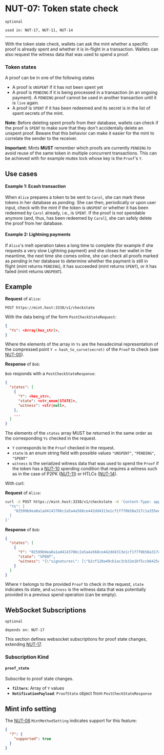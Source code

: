 # NUT-07: Token state check

`optional`

`used in: NUT-17, NUT-11, NUT-14`

---

With the token state check, wallets can ask the mint whether a specific proof is already spent and whether it is in-flight in a transaction. Wallets can also request the witness data that was used to spend a proof.

### Token states

A proof can be in one of the following states

- A proof is `UNSPENT` if it has not been spent yet
- A proof is `PENDING` if it is being processed in a transaction (in an ongoing payment). A `PENDING` proof cannot be used in another transaction until it is `live` again.
- A proof is `SPENT` if it has been redeemed and its secret is in the list of spent secrets of the mint.

**Note:** Before deleting spent proofs from their database, wallets can check if the proof is `SPENT` to make sure that they don't accidentally delete an unspent proof. Beware that this behavior can make it easier for the mint to correlate the sender to the receiver.

**Important:** Mints **MUST** remember which proofs are currently `PENDING` to avoid reuse of the same token in multiple concurrent transactions. This can be achieved with for example mutex lock whose key is the `Proof`'s `Y`.

## Use cases

#### Example 1: Ecash transaction

When `Alice` prepares a token to be sent to `Carol`, she can mark these tokens in her database as _pending_. She can then, periodically or upon user input, check with the mint if the token is `UNSPENT` or whether it has been redeemed by `Carol` already, i.e., is `SPENT`. If the proof is not spendable anymore (and, thus, has been redeemed by `Carol`), she can safely delete the proof from her database.

#### Example 2: Lightning payments

If `Alice`'s melt operation takes a long time to complete (for example if she requests a very slow Lightning payment) and she closes her wallet in the meantime, the next time she comes online, she can check all proofs marked as _pending_ in her database to determine whether the payment is still in flight (mint returns `PENDING`), it has succeeded (mint returns `SPENT`), or it has failed (mint returns `UNSPENT`).

## Example

**Request** of `Alice`:

```http
POST https://mint.host:3338/v1/checkstate
```

With the data being of the form `PostCheckStateRequest`:

```json
{
  "Ys": <Array[hex_str]>,
}
```

Where the elements of the array in `Ys` are the hexadecimal representation of the compressed point `Y = hash_to_curve(secret)` of the `Proof` to check (see [NUT-00][00]).

**Response** of `Bob`:

`Bob` responds with a `PostCheckStateResponse`:

```json
{
  "states": [
    {
      "Y": <hex_str>,
      "state": <str_enum[STATE]>,
      "witness": <str|null>,
    },
    ...
  ]
}
```

The elements of the `states` array MUST be returned in the same order as the corresponding `Ys` checked in the request.

- `Y` corresponds to the `Proof` checked in the request.
- `state` is an enum string field with possible values `"UNSPENT"`, `"PENDING"`, `"SPENT"`
- `witness` is the serialized witness data that was used to spend the `Proof` if the token has a [NUT-10][10] spending condition that requires a witness such as in the case of P2PK ([NUT-11][11]) or HTLCs ([NUT-14][14]).

With curl:

**Request** of `Alice`:

```bash
curl -X POST https://mint.host:3338/v1/checkstate -H 'Content-Type: application/json' -d '{
  "Ys": [
    "02599b9ea0a1ad4143706c2a5a4a568ce442dd4313e1cf1f7f0b58a317c1a355ee"
  ]
}'
```

**Response** of `Bob`:

```json
{
  "states": [
    {
      "Y": "02599b9ea0a1ad4143706c2a5a4a568ce442dd4313e1cf1f7f0b58a317c1a355ee",
      "state": "SPENT",
      "witness": "{\"signatures\": [\"b2cf120a49cb1ac3cb32e1bf5ccb6425e0a8372affdc1d41912ca35c13908062f269c0caa53607d4e1ac4c8563246c4c8a869e6ee124ea826fd4746f3515dc1e\"]}"
    }
  ]
}
```

Where `Y` belongs to the provided `Proof` to check in the request, `state` indicates its state, and `witness` is the witness data that was potentially provided in a previous spend operation (can be empty).

## WebSocket Subscriptions

`optional`

`depends on: NUT-17`

This section defines websocket subscriptions for proof state changes, extending [NUT-17][17].

### Subscription Kind

#### `proof_state`

Subscribe to proof state changes.

- **`filters`**: Array of `Y` values
- **`NotificationPayload`**: `ProofState` object from `PostCheckStateResponse`

## Mint info setting

The [NUT-06][06] `MintMethodSetting` indicates support for this feature:

```json
{
  "7": {
    "supported": true
  }
}
```

[00]: 00.md
[01]: 01.md
[02]: 02.md
[03]: 03.md
[04]: 04.md
[05]: 05.md
[06]: 06.md
[07]: 07.md
[08]: 08.md
[09]: 09.md
[10]: 10.md
[11]: 11.md
[12]: 12.md
[14]: 14.md
[17]: 17.md
